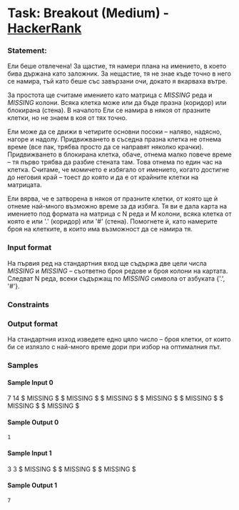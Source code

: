 # Task: Breakout (Medium) - [HackerRank](<https://www.hackerrank.com/contests/sda-hw-11-2023/challenges/breakout>)


### Statement:

Ели беше отвлечена! За щастие, тя намери плана на имението, в което бива държана като заложник. За нещастие, тя не знае къде точно в него се намира, тъй като беше със завързани очи, докато я вкарваха вътре.

За простота ще считаме имението като матрица с $MISSING$ реда и $MISSING$ колони. Всяка клетка може или да бъде празна (коридор) или блокирана (стена). В началото Ели се намира в някоя от празните клетки, но не знаем в коя от тях точно.

Ели може да се движи в четирите основни посоки – наляво, надясно, нагоре и надолу. Придвижването в съседна празна клетка не отнема време (все пак, трябва просто да се направят няколко крачки). Придвижването в блокирана клетка, обаче, отнема малко повече време – тя първо трябва да разбие стената там. Това отнема по един час на клетка. Считаме, че момичето е избягало от имението, когато достигне до неговия край – тоест до която и да е от крайните клетки на матрицата.

Ели вярва, че е затворена в някоя от празните клетки, от която ще ѝ отнеме най-много възможно време за да избяга. Тя ви е дала карта на имението под формата на матрица с N реда и M колони, всяка клетка от която е или '.' (коридор) или '#' (стена). Помогнете ѝ, като намерите броя на клетките, в които има възможност да се намира тя.


### Input format

На първия ред на стандартния вход ще съдържа две цели числа $MISSING$ и $MISSING$ – съответно броя редове и броя колони на картата. Следват N реда, всеки съдържащ по $MISSING$ символа от азбуката {'.', '#'}.


### Constraints



### Output format

На стандартния изход изведете едно цяло число – броя клетки, от които би се излязло с най-много време дори при избор на оптималния път.


### Samples


#### Sample Input 0
7 14
$ MISSING $
$ MISSING $
$ MISSING $
$ MISSING $
$ MISSING $
$ MISSING $
$ MISSING $

#### Sample Output 0
```
1
```

#### Sample Input 1
3 3
$ MISSING $
$ MISSING $
$ MISSING $

#### Sample Output 1
```
7
```

